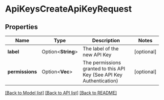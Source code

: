 # ApiKeysCreateApiKeyRequest

## Properties

Name | Type | Description | Notes
------------ | ------------- | ------------- | -------------
**label** | Option<**String**> | The label of the new API Key | [optional]
**permissions** | Option<**Vec<String>**> | The permissions granted to this API Key (See API Key Authentication) | [optional]

[[Back to Model list]](../README.md#documentation-for-models) [[Back to API list]](../README.md#documentation-for-api-endpoints) [[Back to README]](../README.md)


